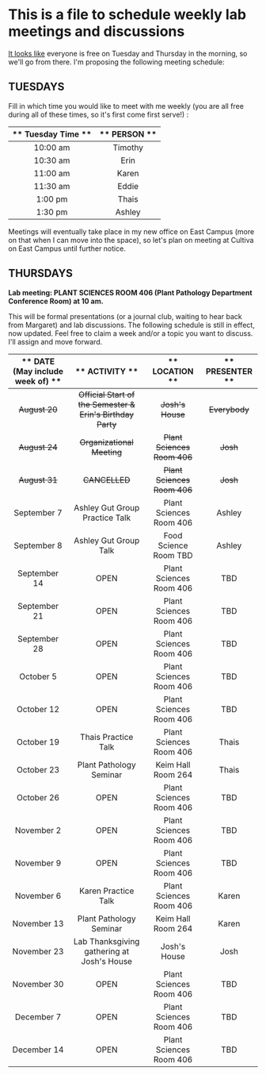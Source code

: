 # This is a file to schedule weekly lab meetings and discussions

[It looks like](http://whenisgood.net/akrkr3e/results/qkqsztz) everyone is free on Tuesday and Thursday in the morning, so we'll go from there.  I'm proposing the following meeting schedule:

## __TUESDAYS__

Fill in which time you would like to meet with me weekly (you are all free during all of these times, so it's first come first serve!) :

** Tuesday Time **|** PERSON **
:-----:|:-----:
10:00 am | Timothy
10:30 am | Erin
11:00 am | Karen
11:30 am | Eddie
1:00 pm | Thais
1:30 pm | Ashley

Meetings will eventually take place in my new office on East Campus (more on that when I can move into the space), so let's plan on meeting at Cultiva on East Campus until further notice.


## __THURSDAYS__

__Lab meeting: PLANT SCIENCES ROOM 406 (Plant Pathology Department Conference Room) at 10 am.__

This will be formal presentations (or a journal club, waiting to hear back from Margaret) and lab discussions. The following schedule is still in effect, now updated. Feel free to claim a week and/or a topic you want to discuss. I'll assign and move forward.

** DATE (May include week of) **|** ACTIVITY **|** LOCATION **|** PRESENTER **
:-----:|:-----:|:-----:|:-----:
~~August 20~~ | ~~Official Start of the Semester & Erin's Birthday Party~~ | ~~Josh's House~~ | ~~Everybody~~
~~August 24~~ | ~~Organizational Meeting~~ | ~~Plant Sciences Room 406~~ | ~~Josh~~
~~August 31~~ | ~~CANCELLED~~ | ~~Plant Sciences Room 406~~ | ~~Josh~~
September 7 | Ashley Gut Group Practice Talk | Plant Sciences Room 406 | Ashley
September 8 | Ashley Gut Group Talk | Food Science Room TBD | Ashley
September 14 | OPEN | Plant Sciences Room 406 | TBD
September 21 | OPEN | Plant Sciences Room 406 | TBD
September 28 | OPEN | Plant Sciences Room 406 | TBD
October 5 | OPEN | Plant Sciences Room 406 | TBD
October 12 | OPEN | Plant Sciences Room 406 | TBD
October 19 | Thais Practice Talk | Plant Sciences Room 406 | Thais
October 23 | Plant Pathology Seminar | Keim Hall Room 264 | Thais
October 26 | OPEN | Plant Sciences Room 406 | TBD
November 2 | OPEN | Plant Sciences Room 406 | TBD
November 9 | OPEN | Plant Sciences Room 406 | TBD
November 6 | Karen Practice Talk | Plant Sciences Room 406 | Karen
November 13 | Plant Pathology Seminar | Keim Hall Room 264 | Karen
November 23 | Lab Thanksgiving gathering at Josh's House | Josh's House | Josh
November 30 | OPEN | Plant Sciences Room 406 | TBD
December 7 | OPEN | Plant Sciences Room 406 | TBD
December 14 | OPEN | Plant Sciences Room 406 | TBD
